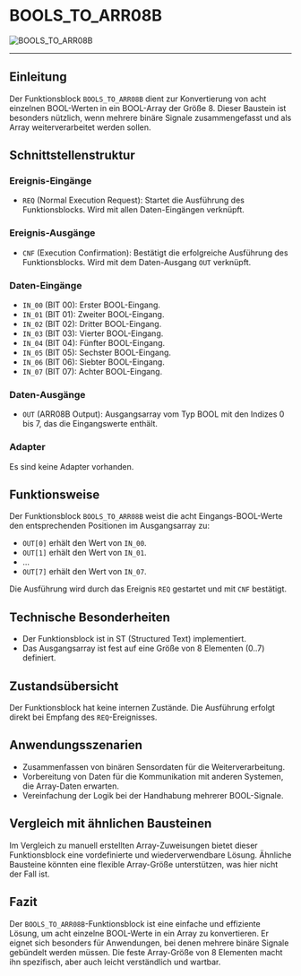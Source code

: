 # BOOLS_TO_ARR08B

![BOOLS_TO_ARR08B](https://github.com/user-attachments/assets/465fd42e-745b-4b1f-a06d-0957abc3621b)

* * * * * * * * * *
## Einleitung
Der Funktionsblock `BOOLS_TO_ARR08B` dient zur Konvertierung von acht einzelnen BOOL-Werten in ein BOOL-Array der Größe 8. Dieser Baustein ist besonders nützlich, wenn mehrere binäre Signale zusammengefasst und als Array weiterverarbeitet werden sollen.

## Schnittstellenstruktur

### **Ereignis-Eingänge**
- `REQ` (Normal Execution Request): Startet die Ausführung des Funktionsblocks. Wird mit allen Daten-Eingängen verknüpft.

### **Ereignis-Ausgänge**
- `CNF` (Execution Confirmation): Bestätigt die erfolgreiche Ausführung des Funktionsblocks. Wird mit dem Daten-Ausgang `OUT` verknüpft.

### **Daten-Eingänge**
- `IN_00` (BIT 00): Erster BOOL-Eingang.
- `IN_01` (BIT 01): Zweiter BOOL-Eingang.
- `IN_02` (BIT 02): Dritter BOOL-Eingang.
- `IN_03` (BIT 03): Vierter BOOL-Eingang.
- `IN_04` (BIT 04): Fünfter BOOL-Eingang.
- `IN_05` (BIT 05): Sechster BOOL-Eingang.
- `IN_06` (BIT 06): Siebter BOOL-Eingang.
- `IN_07` (BIT 07): Achter BOOL-Eingang.

### **Daten-Ausgänge**
- `OUT` (ARR08B Output): Ausgangsarray vom Typ BOOL mit den Indizes 0 bis 7, das die Eingangswerte enthält.

### **Adapter**
Es sind keine Adapter vorhanden.

## Funktionsweise
Der Funktionsblock `BOOLS_TO_ARR08B` weist die acht Eingangs-BOOL-Werte den entsprechenden Positionen im Ausgangsarray zu:
- `OUT[0]` erhält den Wert von `IN_00`.
- `OUT[1]` erhält den Wert von `IN_01`.
- ...
- `OUT[7]` erhält den Wert von `IN_07`.

Die Ausführung wird durch das Ereignis `REQ` gestartet und mit `CNF` bestätigt.

## Technische Besonderheiten
- Der Funktionsblock ist in ST (Structured Text) implementiert.
- Das Ausgangsarray ist fest auf eine Größe von 8 Elementen (0..7) definiert.

## Zustandsübersicht
Der Funktionsblock hat keine internen Zustände. Die Ausführung erfolgt direkt bei Empfang des `REQ`-Ereignisses.

## Anwendungsszenarien
- Zusammenfassen von binären Sensordaten für die Weiterverarbeitung.
- Vorbereitung von Daten für die Kommunikation mit anderen Systemen, die Array-Daten erwarten.
- Vereinfachung der Logik bei der Handhabung mehrerer BOOL-Signale.

## Vergleich mit ähnlichen Bausteinen
Im Vergleich zu manuell erstellten Array-Zuweisungen bietet dieser Funktionsblock eine vordefinierte und wiederverwendbare Lösung. Ähnliche Bausteine könnten eine flexible Array-Größe unterstützen, was hier nicht der Fall ist.

## Fazit
Der `BOOLS_TO_ARR08B`-Funktionsblock ist eine einfache und effiziente Lösung, um acht einzelne BOOL-Werte in ein Array zu konvertieren. Er eignet sich besonders für Anwendungen, bei denen mehrere binäre Signale gebündelt werden müssen. Die feste Array-Größe von 8 Elementen macht ihn spezifisch, aber auch leicht verständlich und wartbar.
